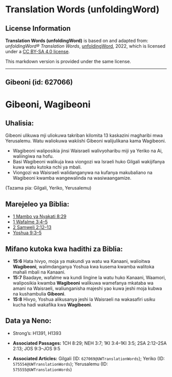 # Translation Words (unfoldingWord)

## License Information

**Translation Words (unfoldingWord)** is based on and adapted from: _unfoldingWord® Translation Words_, [unfoldingWord](https://unfoldingword.org/utw), 2022, which is licensed under a [CC BY-SA 4.0 license](https://creativecommons.org/licenses/by-sa/4.0/legalcode.en).

This markdown version is provided under the same license.



--------------------------------

## Gibeoni (id: 627066)

Gibeoni, Wagibeoni
==================

Uhalisia:
---------

Gibeoni ulikuwa mji uliokuwa takriban kilomita 13 kaskazini magharibi mwa Yerusalemu. Watu waliokuwa wakiishi Gibeoni walijulikana kama Wagibeoni.

* Wagibeoni waliposikia jinsi Waisraeli walivyoharibu miji ya Yeriko na Ai, waliingiwa na hofu.
* Basi Wagibeoni walikuja kwa viongozi wa Israeli huko Gilgali wakijifanya kuwa watu kutoka nchi ya mbali.
* Viongozi wa Waisraeli walidanganywa na kufanya makubaliano na Wagibeoni kwamba wangewalinda na wasiwaangamize.

(Tazama pia: Gilgali, Yeriko, Yerusalemu)

Marejeleo ya Biblia:
--------------------

* [1 Mambo ya Nyakati 8:29](https://ref.ly/1Chr8:29)
* [1 Wafalme 3:4–5](https://ref.ly/1Kgs3:4-1Kgs3:5)
* [2 Samweli 2:12–13](https://ref.ly/2Sam2:12-2Sam2:13)
* [Yoshua 9:3–5](https://ref.ly/Josh9:3-Josh9:5)

Mifano kutoka kwa hadithi za Biblia:
------------------------------------

* **15:6** Hata hivyo, moja ya makundi ya watu wa Kanaani, walioitwa **Wagibeoni**, walimdanganya Yoshua kwa kusema kwamba walitoka mahali mbali na Kanaani.
* **15:7** Baadaye, wafalme wa kundi lingine la watu huko Kanaani, Waamori, waliposikia kwamba **Wagibeoni** walikuwa wamefanya mkataba wa amani na Waisraeli, waliunganisha majeshi yao kuwa jeshi moja kubwa na kushambulia **Gibeoni**.
* **15:8** Hivyo, Yoshua alikusanya jeshi la Waisraeli na wakasafiri usiku kucha hadi wakafika kwa **Wagibeoni**.

Data ya Neno:
-------------

* Strong’s: H1391, H1393

* **Associated Passages:** 1CH 8:29; NEH 3:7; 1KI 3:4–1KI 3:5; 2SA 2:12–2SA 2:13; JOS 9:3–JOS 9:5
* **Associated Articles:** Gilgali (ID: `627069@UWTranslationWords`); Yeriko (ID: `575554@UWTranslationWords`); Yerusalemu (ID: `575555@UWTranslationWords`)


